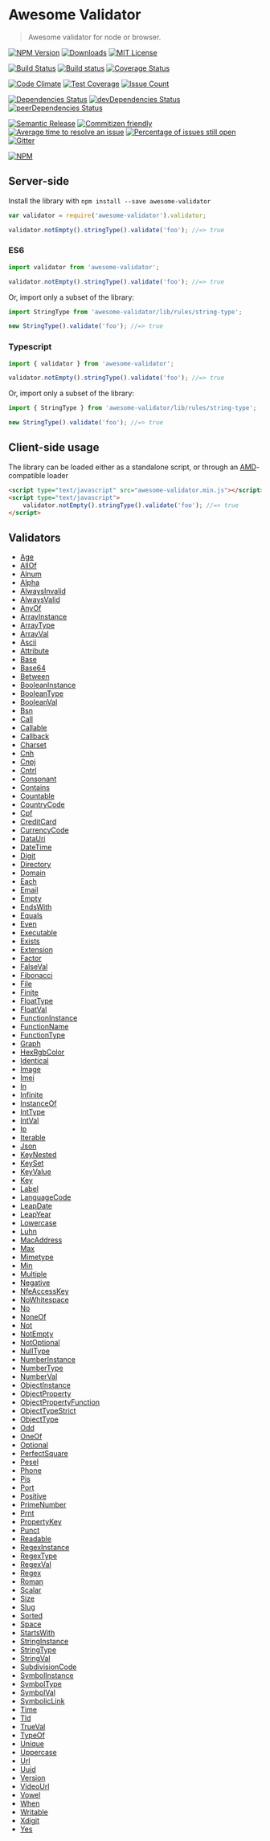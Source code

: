 # Awesome Validator
> Awesome validator for node or browser.

[![NPM Version](https://img.shields.io/npm/v/awesome-validator.svg)](https://www.npmjs.com/package/awesome-validator)
[![Downloads](https://img.shields.io/npm/dt/awesome-validator.svg)](https://www.npmjs.com/package/awesome-validator)
[![MIT License](https://img.shields.io/npm/l/awesome-validator.svg)](LICENSE)

[![Build Status](https://travis-ci.org/cknow/awesome-validator.svg?branch=master)](https://travis-ci.org/cknow/awesome-validator)
[![Build status](https://ci.appveyor.com/api/projects/status/64mu0a0cfmtvgicd/branch/master?svg=true)](https://ci.appveyor.com/project/cknow/awesome-validator/branch/master)
[![Coverage Status](https://coveralls.io/repos/github/cknow/awesome-validator/badge.svg?branch=master)](https://coveralls.io/github/cknow/awesome-validator?branch=master)

[![Code Climate](https://codeclimate.com/github/cknow/awesome-validator/badges/gpa.svg)](https://codeclimate.com/github/cknow/awesome-validator)
[![Test Coverage](https://codeclimate.com/github/cknow/awesome-validator/badges/coverage.svg)](https://codeclimate.com/github/cknow/awesome-validator/coverage)
[![Issue Count](https://codeclimate.com/github/cknow/awesome-validator/badges/issue_count.svg)](https://codeclimate.com/github/cknow/awesome-validator)

[![Dependencies Status](https://david-dm.org/cknow/awesome-validator/status.svg)](https://david-dm.org/cknow/awesome-validator)
[![devDependencies Status](https://david-dm.org/cknow/awesome-validator/dev-status.svg)](https://david-dm.org/cknow/awesome-validator?type=dev)
[![peerDependencies Status](https://david-dm.org/cknow/awesome-validator/peer-status.svg)](https://david-dm.org/cknow/awesome-validator?type=peer)

[![Semantic Release](https://img.shields.io/badge/%20%20%F0%9F%93%A6%F0%9F%9A%80-semantic--release-e10079.svg)](https://github.com/semantic-release/semantic-release)
[![Commitizen friendly](https://img.shields.io/badge/commitizen-friendly-brightgreen.svg)](http://commitizen.github.io/cz-cli/)
[![Average time to resolve an issue](http://isitmaintained.com/badge/resolution/cknow/awesome-validator.svg)](http://isitmaintained.com/project/cknow/awesome-validator)
[![Percentage of issues still open](http://isitmaintained.com/badge/open/cknow/awesome-validator.svg)](http://isitmaintained.com/project/cknow/awesome-validator)
[![Gitter](https://badges.gitter.im/cknow/awesome-validator.svg)](https://gitter.im/cknow/awesome-validator?utm_source=badge&utm_medium=badge&utm_campaign=pr-badge)

[![NPM](https://nodei.co/npm/awesome-validator.png?downloads=true&downloadRank=true&stars=true)](https://nodei.co/npm/awesome-validator)

## Server-side

Install the library with ```npm install --save awesome-validator```

```js
var validator = require('awesome-validator').validator;

validator.notEmpty().stringType().validate('foo'); //=> true
```

### ES6

```js
import validator from 'awesome-validator';

validator.notEmpty().stringType().validate('foo'); //=> true
```

Or, import only a subset of the library:

```js
import StringType from 'awesome-validator/lib/rules/string-type';

new StringType().validate('foo'); //=> true
```

### Typescript

```ts
import { validator } from 'awesome-validator';

validator.notEmpty().stringType().validate('foo'); //=> true
```

Or, import only a subset of the library:

```ts
import { StringType } from 'awesome-validator/lib/rules/string-type';

new StringType().validate('foo'); //=> true
```

##  Client-side usage

The library can be loaded either as a standalone script, or through an [AMD](http://requirejs.org/docs/whyamd.html)-compatible loader

```html
<script type="text/javascript" src="awesome-validator.min.js"></script>
<script type="text/javascript">
    validator.notEmpty().stringType().validate('foo'); //=> true
</script>
```

## Validators

- [Age](docs/age.md)
- [AllOf](docs/all-of.md)
- [Alnum](docs/alnum.md)
- [Alpha](docs/alpha.md)
- [AlwaysInvalid](docs/always-invalid.md)
- [AlwaysValid](docs/always-valid.md)
- [AnyOf](docs/any-of.md)
- [ArrayInstance](docs/array-instance.md)
- [ArrayType](docs/array-type.md)
- [ArrayVal](docs/array-val.md)
- [Ascii](docs/ascii.md)
- [Attribute](docs/attribute.md)
- [Base](docs/base.md)
- [Base64](docs/base64.md)
- [Between](docs/between.md)
- [BooleanInstance](docs/boolean-instance.md)
- [BooleanType](docs/boolean-type.md)
- [BooleanVal](docs/boolean-val.md)
- [Bsn](docs/bsn.md)
- [Call](docs/call.md)
- [Callable](docs/callable.md)
- [Callback](docs/callback.md)
- [Charset](docs/charset.md)
- [Cnh](docs/cnh.md)
- [Cnpj](docs/cnpj.md)
- [Cntrl](docs/cntrl.md)
- [Consonant](docs/consonant.md)
- [Contains](docs/contains.md)
- [Countable](docs/countable.md)
- [CountryCode](docs/country-code.md)
- [Cpf](docs/cpf.md)
- [CreditCard](docs/credit-card.md)
- [CurrencyCode](docs/currency-code.md)
- [DataUri](docs/data-uri.md)
- [DateTime](docs/date-time.md)
- [Digit](docs/digit.md)
- [Directory](docs/directory.md)
- [Domain](docs/domain.md)
- [Each](docs/each.md)
- [Email](docs/email.md)
- [Empty](docs/empty.md)
- [EndsWith](docs/ends-width.md)
- [Equals](docs/equals.md)
- [Even](docs/even.md)
- [Executable](docs/executable.md)
- [Exists](docs/exists.md)
- [Extension](docs/extension.md)
- [Factor](docs/factor.md)
- [FalseVal](docs/false-val.md)
- [Fibonacci](docs/fibonacci.md)
- [File](docs/file.md)
- [Finite](docs/finite.md)
- [FloatType](docs/float-type.md)
- [FloatVal](docs/float-val.md)
- [FunctionInstance](docs/function-instance.md)
- [FunctionName](docs/function-name.md)
- [FunctionType](docs/function-type.md)
- [Graph](docs/graph.md)
- [HexRgbColor](docs/hex-rgb-color.md)
- [Identical](docs/identical.md)
- [Image](docs/image.md)
- [Imei](docs/imei.md)
- [In](docs/in.md)
- [Infinite](docs/infinite.md)
- [InstanceOf](docs/instance-of.md)
- [IntType](docs/int-type.md)
- [IntVal](docs/int-val.md)
- [Ip](docs/ip.md)
- [Iterable](docs/iterable.md)
- [Json](docs/json.md)
- [KeyNested](docs/key-nested.md)
- [KeySet](docs/key-set.md)
- [KeyValue](docs/key-value.md)
- [Key](docs/key.md)
- [Label](docs/label.md)
- [LanguageCode](docs/language-code.md)
- [LeapDate](docs/leap-date.md)
- [LeapYear](docs/leap-year.md)
- [Lowercase](docs/lowercase.md)
- [Luhn](docs/luhn.md)
- [MacAddress](docs/mac-address.md)
- [Max](docs/max.md)
- [Mimetype](docs/mimetype.md)
- [Min](docs/min.md)
- [Multiple](docs/multiple.md)
- [Negative](docs/negative.md)
- [NfeAccessKey](docs/nfe-access-key.md)
- [NoWhitespace](docs/no-whitespace.md)
- [No](docs/no.md)
- [NoneOf](docs/none-of.md)
- [Not](docs/not.md)
- [NotEmpty](docs/not-empty.md)
- [NotOptional](docs/not-optional.md)
- [NullType](docs/null-type.md)
- [NumberInstance](docs/number-instance.md)
- [NumberType](docs/number-type.md)
- [NumberVal](docs/number-val.md)
- [ObjectInstance](docs/object-instance.md)
- [ObjectProperty](docs/object-property.md)
- [ObjectPropertyFunction](docs/object-property-function.md)
- [ObjectTypeStrict](docs/object-type-strict.md)
- [ObjectType](docs/object-type.md)
- [Odd](docs/odd.md)
- [OneOf](docs/one-of.md)
- [Optional](docs/optional.md)
- [PerfectSquare](docs/perfect-square.md)
- [Pesel](docs/pesel.md)
- [Phone](docs/phone.md)
- [Pis](docs/pis.md)
- [Port](docs/port.md)
- [Positive](docs/positive.md)
- [PrimeNumber](docs/prime-number.md)
- [Prnt](docs/prnt.md)
- [PropertyKey](docs/property-key.md)
- [Punct](docs/punct.md)
- [Readable](docs/readable.md)
- [RegexInstance](docs/regex-instance.md)
- [RegexType](docs/regex-type.md)
- [RegexVal](docs/regex-val.md)
- [Regex](docs/regex.md)
- [Roman](docs/roman.md)
- [Scalar](docs/scalar.md)
- [Size](docs/size.md)
- [Slug](docs/slug.md)
- [Sorted](docs/sorted.md)
- [Space](docs/space.md)
- [StartsWith](docs/starts-with.md)
- [StringInstance](docs/string-instance.md)
- [StringType](docs/string-type.md)
- [StringVal](docs/string-val.md)
- [SubdivisionCode](docs/subdivision-code.md)
- [SymbolInstance](docs/symbol-instance.md)
- [SymbolType](docs/symbol-type.md)
- [SymbolVal](docs/symbol-val.md)
- [SymbolicLink](docs/symbolic-link.md)
- [Time](docs/time.md)
- [Tld](docs/tld.md)
- [TrueVal](docs/true-val.md)
- [TypeOf](docs/type-of.md)
- [Unique](docs/unique.md)
- [Uppercase](docs/uppercase.md)
- [Url](docs/url.md)
- [Uuid](docs/uuid.md)
- [Version](docs/version.md)
- [VideoUrl](docs/video-url.md)
- [Vowel](docs/vowel.md)
- [When](docs/when.md)
- [Writable](docs/writable.md)
- [Xdigit](docs/xdigit.md)
- [Yes](docs/yes.md)
